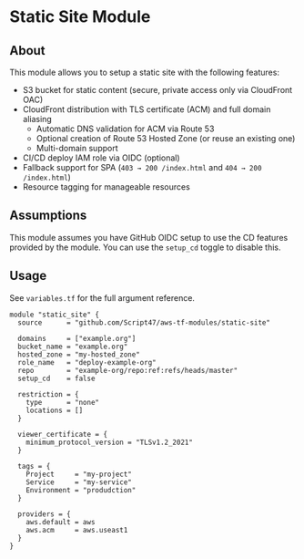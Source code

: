 # Static Site Module

## About

This module allows you to setup a static site with the following features:

- S3 bucket for static content (secure, private access only via CloudFront OAC)
- CloudFront distribution with TLS certificate (ACM) and full domain aliasing
  - Automatic DNS validation for ACM via Route 53
  - Optional creation of Route 53 Hosted Zone (or reuse an existing one)
  - Multi-domain support
- CI/CD deploy IAM role via OIDC (optional)
- Fallback support for SPA (`403 → 200 /index.html` and `404 → 200 /index.html`)
- Resource tagging for manageable resources

## Assumptions

This module assumes you have GitHub OIDC setup to use the CD features provided by the module. You can use the `setup_cd`
toggle to disable this.

## Usage

See `variables.tf` for the full argument reference.

```hcl
module "static_site" {
  source      = "github.com/Script47/aws-tf-modules/static-site"

  domains     = ["example.org"]
  bucket_name = "example.org"
  hosted_zone = "my-hosted_zone"
  role_name   = "deploy-example-org"
  repo        = "example-org/repo:ref:refs/heads/master"
  setup_cd    = false

  restriction = {
    type      = "none"
    locations = []
  }

  viewer_certificate = {
    minimum_protocol_version = "TLSv1.2_2021"
  }

  tags = {
    Project     = "my-project"
    Service     = "my-service"
    Environment = "produdction"
  }

  providers = {
    aws.default = aws
    aws.acm     = aws.useast1
  }
}
```
